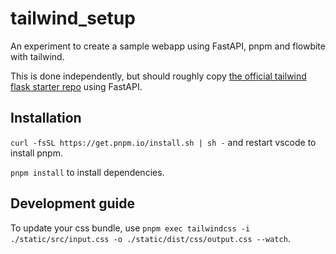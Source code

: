 # tailwind_setup

An experiment to create a sample webapp using FastAPI, pnpm and flowbite with tailwind.

This is done independently, but should roughly copy [the official tailwind flask starter repo](https://github.com/themesberg/tailwind-flask-starter) using FastAPI.

## Installation

`curl -fsSL https://get.pnpm.io/install.sh | sh -` and restart vscode to install pnpm.

`pnpm install` to install dependencies.

## Development guide

To update your css bundle, use `pnpm exec tailwindcss -i ./static/src/input.css -o ./static/dist/css/output.css --watch`.
